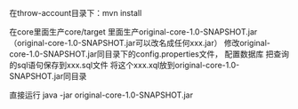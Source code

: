 
在throw-account目录下：mvn install

在core里面生产core/target 里面生产original-core-1.0-SNAPSHOT.jar（original-core-1.0-SNAPSHOT.jar可以改名成任何xxx.jar）
修改original-core-1.0-SNAPSHOT.jar同目录下的config.properties文件， 配置数据库
把查询的sql语句保存到xxx.sql文件  将这个xxx.xql放到original-core-1.0-SNAPSHOT.jar同目录

直接运行 java -jar original-core-1.0-SNAPSHOT.jar
